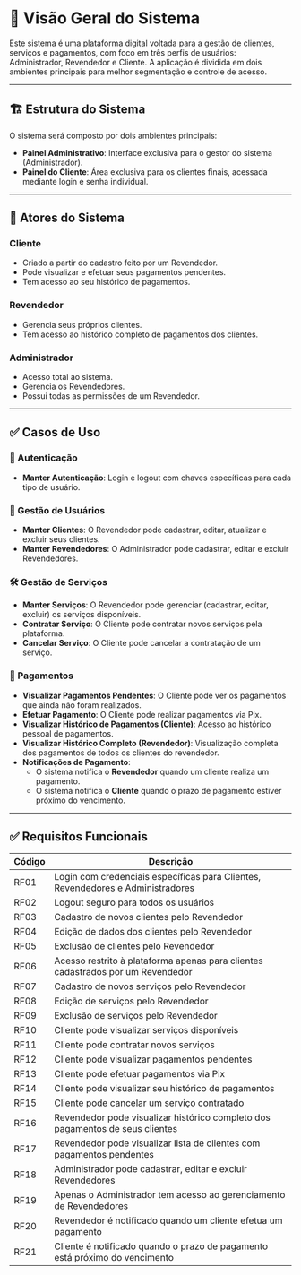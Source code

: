 # 📘 Visão Geral do Sistema

Este sistema é uma plataforma digital voltada para a gestão de clientes, serviços e pagamentos, com foco em três perfis de usuários: Administrador, Revendedor e Cliente. A aplicação é dividida em dois ambientes principais para melhor segmentação e controle de acesso.

---

## 🏗️ Estrutura do Sistema

O sistema será composto por dois ambientes principais:

- **Painel Administrativo**: Interface exclusiva para o gestor do sistema (Administrador).
- **Painel do Cliente**: Área exclusiva para os clientes finais, acessada mediante login e senha individual.

---

## 👥 Atores do Sistema

### Cliente
- Criado a partir do cadastro feito por um Revendedor.
- Pode visualizar e efetuar seus pagamentos pendentes.
- Tem acesso ao seu histórico de pagamentos.

### Revendedor
- Gerencia seus próprios clientes.
- Tem acesso ao histórico completo de pagamentos dos clientes.

### Administrador
- Acesso total ao sistema.
- Gerencia os Revendedores.
- Possui todas as permissões de um Revendedor.

---

## ✅ Casos de Uso

### 🔐 Autenticação
- **Manter Autenticação**: Login e logout com chaves específicas para cada tipo de usuário.

### 👥 Gestão de Usuários
- **Manter Clientes**: O Revendedor pode cadastrar, editar, atualizar e excluir seus clientes.
- **Manter Revendedores**: O Administrador pode cadastrar, editar e excluir Revendedores.

### 🛠️ Gestão de Serviços
- **Manter Serviços**: O Revendedor pode gerenciar (cadastrar, editar, excluir) os serviços disponíveis.
- **Contratar Serviço**: O Cliente pode contratar novos serviços pela plataforma.
- **Cancelar Serviço**: O Cliente pode cancelar a contratação de um serviço.

### 💸 Pagamentos
- **Visualizar Pagamentos Pendentes**: O Cliente pode ver os pagamentos que ainda não foram realizados.
- **Efetuar Pagamento**: O Cliente pode realizar pagamentos via Pix.
- **Visualizar Histórico de Pagamentos (Cliente)**: Acesso ao histórico pessoal de pagamentos.
- **Visualizar Histórico Completo (Revendedor)**: Visualização completa dos pagamentos de todos os clientes do revendedor.
- **Notificações de Pagamento**:
  - O sistema notifica o **Revendedor** quando um cliente realiza um pagamento.
  - O sistema notifica o **Cliente** quando o prazo de pagamento estiver próximo do vencimento.

---

## ✅ Requisitos Funcionais

| Código | Descrição |
|--------|-----------|
| RF01 | Login com credenciais específicas para Clientes, Revendedores e Administradores |
| RF02 | Logout seguro para todos os usuários |
| RF03 | Cadastro de novos clientes pelo Revendedor |
| RF04 | Edição de dados dos clientes pelo Revendedor |
| RF05 | Exclusão de clientes pelo Revendedor |
| RF06 | Acesso restrito à plataforma apenas para clientes cadastrados por um Revendedor |
| RF07 | Cadastro de novos serviços pelo Revendedor |
| RF08 | Edição de serviços pelo Revendedor |
| RF09 | Exclusão de serviços pelo Revendedor |
| RF10 | Cliente pode visualizar serviços disponíveis |
| RF11 | Cliente pode contratar novos serviços |
| RF12 | Cliente pode visualizar pagamentos pendentes |
| RF13 | Cliente pode efetuar pagamentos via Pix |
| RF14 | Cliente pode visualizar seu histórico de pagamentos |
| RF15 | Cliente pode cancelar um serviço contratado |
| RF16 | Revendedor pode visualizar histórico completo dos pagamentos de seus clientes |
| RF17 | Revendedor pode visualizar lista de clientes com pagamentos pendentes |
| RF18 | Administrador pode cadastrar, editar e excluir Revendedores |
| RF19 | Apenas o Administrador tem acesso ao gerenciamento de Revendedores |
| RF20 | Revendedor é notificado quando um cliente efetua um pagamento |
| RF21 | Cliente é notificado quando o prazo de pagamento está próximo do vencimento |
